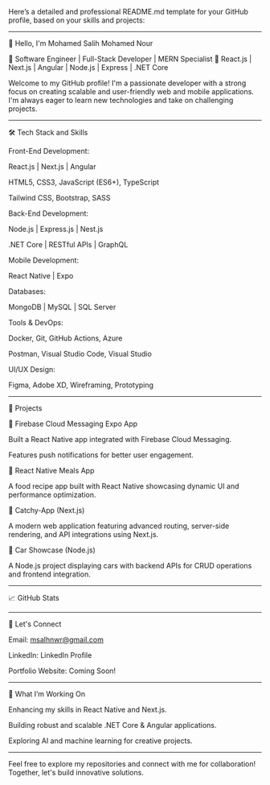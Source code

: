 Here’s a detailed and professional README.md template for your GitHub profile, based on your skills and projects:


---

👋 Hello, I'm Mohamed Salih Mohamed Nour

🚀 Software Engineer | Full-Stack Developer | MERN Specialist
🔧 React.js | Next.js | Angular | Node.js | Express | .NET Core

Welcome to my GitHub profile! I'm a passionate developer with a strong focus on creating scalable and user-friendly web and mobile applications. I'm always eager to learn new technologies and take on challenging projects.


---

🛠️ Tech Stack and Skills

Front-End Development:

React.js | Next.js | Angular

HTML5, CSS3, JavaScript (ES6+), TypeScript

Tailwind CSS, Bootstrap, SASS


Back-End Development:

Node.js | Express.js | Nest.js

.NET Core | RESTful APIs | GraphQL


Mobile Development:

React Native | Expo


Databases:

MongoDB | MySQL | SQL Server


Tools & DevOps:

Docker, Git, GitHub Actions, Azure

Postman, Visual Studio Code, Visual Studio


UI/UX Design:

Figma, Adobe XD, Wireframing, Prototyping



---

🌟 Projects

🔹 Firebase Cloud Messaging Expo App

Built a React Native app integrated with Firebase Cloud Messaging.

Features push notifications for better user engagement.


🔹 React Native Meals App

A food recipe app built with React Native showcasing dynamic UI and performance optimization.


🔹 Catchy-App (Next.js)

A modern web application featuring advanced routing, server-side rendering, and API integrations using Next.js.


🔹 Car Showcase (Node.js)

A Node.js project displaying cars with backend APIs for CRUD operations and frontend integration.



---

📈 GitHub Stats





---

💼 Let's Connect

Email: msalhnwr@gmail.com

LinkedIn: LinkedIn Profile

Portfolio Website: Coming Soon!



---

🎯 What I’m Working On

Enhancing my skills in React Native and Next.js.

Building robust and scalable .NET Core & Angular applications.

Exploring AI and machine learning for creative projects.



---

Feel free to explore my repositories and connect with me for collaboration! Together, let's build innovative solutions.
